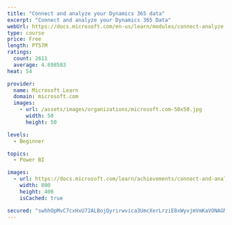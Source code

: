```yaml
---
title: "Connect and analyze your Dynamics 365 data​"
excerpt: "Connect and analyze your Dynamics 365 Data​"
webUrl: https://docs.microsoft.com/en-us/learn/modules/connect-analyze-dynamics-365-data/
type: course
price: Free
length: PT57M
ratings:
  count: 2611
  average: 4.698583
heat: 54

provider:
  name: Microsoft Learn
  domain: microsoft.com
  images:
    - url: /assets/images/organizations/microsoft.com-50x50.jpg
      width: 50
      height: 50

levels:
  - Beginner

topics:
  - Power BI

images:
  - url: https://docs.microsoft.com/learn/achievements/connect-and-analyze-your-microsoft-dynamics-365-data-social.png
    width: 800
    height: 400
    isCached: true

secured: "swhhOpMvC7cxHxU72ALBojQyrirwvica3UmcXerLrziE8xWyvjmVmKaVONAGMWSILg+kvpaSAkhGfNXfREqKP5J1LyvTb67vQNI94LZSL32d9CcIzmrjkO4hc5gy33LqEhHpUWsK/YdieLgVdneTOQBQEKUv3fCOwJ63+lZYFqg1L9/NhWALctCyIKPpaM9SOTw742gl/NJYQ72c0RW2wRVdQgmLhJ1D7YCb6cHDtnXCnkTo093iiqgJZhUhGdUo6zpoCPqPE0mpqQRx085sztJ5INCk0OeoAtfxTBzSCme3LjKgu85gJk2j5PeQnsUfm6YeQwjx8WMMVo973AR+1q4QWTDdVrhjWcuKglHVUEqs1QShIdizOOVBGG3WpPWz5+vgyd8DSc0BwiU400DX71F525NY5cm2JumH7tSfnNk=;cKViDEprXuIcV3HI2eOOBA=="
---
```


